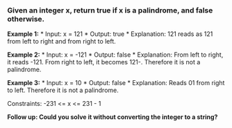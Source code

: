 ### Given an integer x, return true if x is a palindrome, and false otherwise.

**Example 1:**
    * Input: x = 121
    * Output: true
    * Explanation: 121 reads as 121 from left to right and from right to left.

**Example 2:**
    * Input: x = -121
    * Output: false
    * Explanation: From left to right, it reads -121. From right to left, it becomes 121-. Therefore it is not a palindrome.

**Example 3:**
    * Input: x = 10
    * Output: false
    * Explanation: Reads 01 from right to left. Therefore it is not a palindrome.

Constraints:    -231 <= x <= 231 - 1

__Follow up: Could you solve it without converting the integer to a string?__
